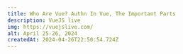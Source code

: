 ```yaml
---
title: Who Are Vue? Authn In Vue, The Important Parts
description: VueJS live
img: https://vuejslive.com/
alt: April 25-26, 2024
createdAt: 2024-04-26T22:50:54.724Z
---
```

